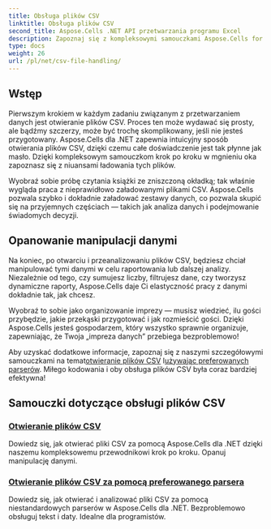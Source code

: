 ```yaml
---
title: Obsługa plików CSV
linktitle: Obsługa plików CSV
second_title: Aspose.Cells .NET API przetwarzania programu Excel
description: Zapoznaj się z kompleksowymi samouczkami Aspose.Cells for .NET dotyczącymi obsługi plików CSV, w tym otwierania, analizowania i manipulowania danymi z łatwością i wydajnością.
type: docs
weight: 26
url: /pl/net/csv-file-handling/
---
```

## Wstęp

Pierwszym krokiem w każdym zadaniu związanym z przetwarzaniem danych jest otwieranie plików CSV. Proces ten może wydawać się prosty, ale bądźmy szczerzy, może być trochę skomplikowany, jeśli nie jesteś przygotowany. Aspose.Cells dla .NET zapewnia intuicyjny sposób otwierania plików CSV, dzięki czemu całe doświadczenie jest tak płynne jak masło. Dzięki kompleksowym samouczkom krok po kroku w mgnieniu oka zapoznasz się z niuansami ładowania tych plików. 

Wyobraź sobie próbę czytania książki ze zniszczoną okładką; tak właśnie wygląda praca z nieprawidłowo załadowanymi plikami CSV. Aspose.Cells pozwala szybko i dokładnie załadować zestawy danych, co pozwala skupić się na przyjemnych częściach — takich jak analiza danych i podejmowanie świadomych decyzji. 

## Opanowanie manipulacji danymi 

Na koniec, po otwarciu i przeanalizowaniu plików CSV, będziesz chciał manipulować tymi danymi w celu raportowania lub dalszej analizy. Niezależnie od tego, czy sumujesz liczby, filtrujesz dane, czy tworzysz dynamiczne raporty, Aspose.Cells daje Ci elastyczność pracy z danymi dokładnie tak, jak chcesz.

Wyobraź to sobie jako organizowanie imprezy — musisz wiedzieć, ilu gości przybędzie, jakie przekąski przygotować i jak rozmieścić gości. Dzięki Aspose.Cells jesteś gospodarzem, który wszystko sprawnie organizuje, zapewniając, że Twoja „impreza danych” przebiega bezproblemowo! 

 Aby uzyskać dodatkowe informacje, zapoznaj się z naszymi szczegółowymi samouczkami na temat[otwieranie plików CSV](./csv-file-opening-csv-files/) I[używając preferowanych parserów](./csv-file-opening-csv-files-with-preferred-parser/). Miłego kodowania i oby obsługa plików CSV była coraz bardziej efektywna!


## Samouczki dotyczące obsługi plików CSV
### [Otwieranie plików CSV](./csv-file-opening-csv-files/)
Dowiedz się, jak otwierać pliki CSV za pomocą Aspose.Cells dla .NET dzięki naszemu kompleksowemu przewodnikowi krok po kroku. Opanuj manipulację danymi.
### [Otwieranie plików CSV za pomocą preferowanego parsera](./csv-file-opening-csv-files-with-preferred-parser/)
Dowiedz się, jak otwierać i analizować pliki CSV za pomocą niestandardowych parserów w Aspose.Cells dla .NET. Bezproblemowo obsługuj tekst i daty. Idealne dla programistów.